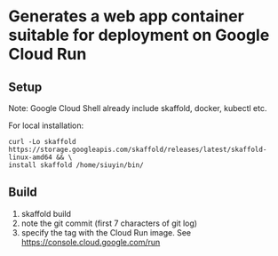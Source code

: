 # Generates a web app container suitable for deployment on Google Cloud Run

## Setup
Note: Google Cloud Shell already include skaffold, docker, kubectl etc.

For local installation:
```
curl -Lo skaffold https://storage.googleapis.com/skaffold/releases/latest/skaffold-linux-amd64 && \
install skaffold /home/siuyin/bin/
```

## Build
1. skaffold build
1. note the git commit (first 7 characters of git log)
1. specify the tag with the Cloud Run image. See https://console.cloud.google.com/run